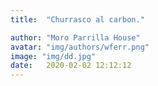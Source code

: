 ```yaml
---
title:  "Churrasco al carbon."

author: "Moro Parrilla House"
avatar: "img/authors/wferr.png"
image: "img/dd.jpg"
date:   2020-02-02 12:12:12
---
```


